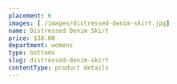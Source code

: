 ```yaml
---
placement: 6
images: [./images/distressed-denim-skirt.jpg]
name: Distressed Denim Skirt
price: $30.00
department: womens
type: bottoms
slug: distressed-denim-skirt
contentType: product details
---
```

